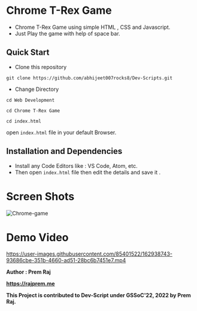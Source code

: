 # **Chrome T-Rex Game**

- Chrome T-Rex Game using simple HTML , CSS and Javascript. 
- Just Play the game with help of space bar.

## **Quick Start**
- Clone this repository

``` 
git clone https://github.com/abhijeet007rocks8/Dev-Scripts.git
```
- Change Directory

```
cd Web Development
```
```
cd Chrome T-Rex Game
```
```
cd index.html
```
open ```index.html``` file in your default Browser.

## **Installation and Dependencies**

- Install any Code Editors like : VS Code, Atom, etc.
- Then open ```index.html``` file then edit the details and save it .

# **Screen Shots**

<img src="https://i.ibb.co/gZpCN4j/Chrome-game.png" alt="Chrome-game" border="0">

# **Demo Video**

https://user-images.githubusercontent.com/85401522/162938743-93686cbe-351b-4660-ad51-28bc6b7451e7.mp4

**Author : Prem Raj**

**https://rajprem.me**

**This Project is contributed to Dev-Script under GSSoC'22, 2022 by Prem Raj.**